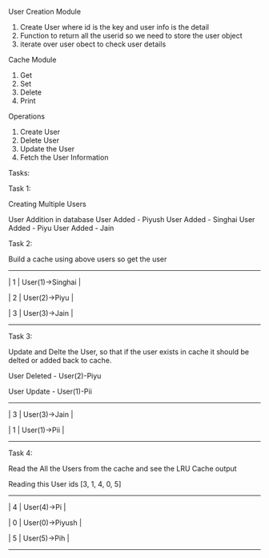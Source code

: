 
User Creation Module
1. Create User where id is the key and user info is the detail
2. Function to return all the userid so we need to store the user object
3. iterate over user obect to check user details

Cache Module
1. Get
2. Set
3. Delete
3. Print

Operations
1. Create User
2. Delete User
3. Update the User
3. Fetch the User Information


Tasks:

Task 1:

Creating Multiple Users

User Addition in database
User Added -  Piyush
User Added -  Singhai
User Added -  Piyu
User Added -  Jain

Task 2:

Build a cache using above users so get the user

---------------------------------------
|  1  |     User(1)->Singhai          |

|  2  |     User(2)->Piyu             |

|  3  |     User(3)->Jain             |

---------------------------------------

Task 3:

Update and Delte the User, so that if the user exists in cache it should be delted or added back to cache.

User Deleted -  User(2)-Piyu

User Update -  User(1)-Pii

----------------------------------

|  3  |     User(3)->Jain        |

|  1  |     User(1)->Pii         |

----------------------------------

Task 4:

Read the All the Users from the cache and see the LRU Cache output

Reading this User ids [3, 1, 4, 0, 5]

----------------------------------

|  4  |     User(4)->Pi          |

|  0  |     User(0)->Piyush      |

|  5  |     User(5)->Pih         |

----------------------------------


